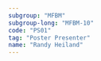 ```yaml
---
subgroup: "MFBM"
subgroup-long: "MFBM-10"
code: "PS01"
tag: "Poster Presenter"
name: "Randy Heiland"
---
```


